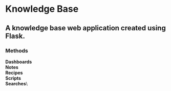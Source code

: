 # Knowledge Base
## A knowledge base web application created using Flask.

### Methods
**Dashboards**\
**Notes**\
**Recipes**\
**Scripts**\
**Searches**\
